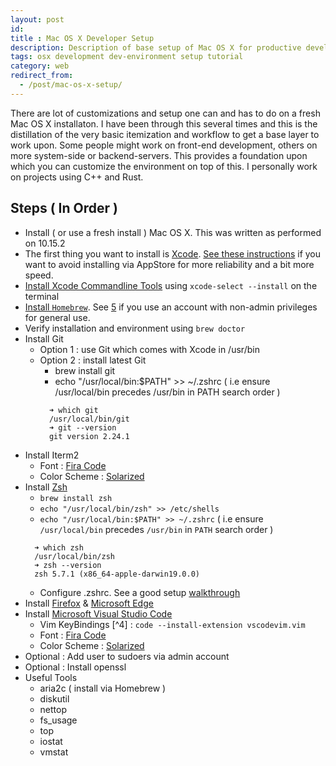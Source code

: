 ```yaml
---
layout: post
id: 
title : Mac OS X Developer Setup 
description: Description of base setup of Mac OS X for productive development 
tags: osx development dev-environment setup tutorial
category: web
redirect_from:
  - /post/mac-os-x-setup/
---
```


There are lot of customizations and setup one can and has to do on a fresh Mac OS X installaton. I have been through this several times and this is the distillation of the very basic itemization and workflow to get a base layer to work upon. Some people might work on front-end development, others on more system-side or backend-servers. This provides a foundation upon which you can customize the environment on top of this. I personally work on projects using C++ and Rust.

## Steps ( In Order )

* Install ( or use a fresh install ) Mac OS X. This was written as performed on 10.15.2
* The first thing you want to install is [Xcode][1]. [See these instructions][2] if you want to avoid installing via AppStore for more reliability and a bit more speed.
* [Install Xcode Commandline Tools][3] using ```xcode-select --install``` on the terminal
* [Install `Homebrew`](https://github.com/Homebrew/brew/blob/master/docs/Installation.md). See [5] if you use an account with non-admin privileges for general use.
* Verify installation and environment using ```brew doctor```
* Install Git
    * Option 1 : use Git which comes with Xcode in /usr/bin
    * Option 2 : install latest Git
      * brew install git
      * echo "/usr/local/bin:$PATH" >> ~/.zshrc ( i.e ensure /usr/local/bin precedes /usr/bin in PATH search order )
      ```shell
        ➜ which git
        /usr/local/bin/git
        ➜ git --version
        git version 2.24.1
      ```
* Install Iterm2
  * Font : [Fira Code][7]
  * Color Scheme : [Solarized][8]
* Install [Zsh][9]
  * ```brew install zsh```
  * ```echo "/usr/local/bin/zsh" >> /etc/shells```
  * ```echo "/usr/local/bin:$PATH" >> ~/.zshrc``` ( i.e ensure `/usr/local/bin` precedes `/usr/bin` in `PATH` search order )
  ```shell
    ➜ which zsh
    /usr/local/bin/zsh
    ➜ zsh --version
    zsh 5.7.1 (x86_64-apple-darwin19.0.0)
  ```
  * Configure .zshrc. See a good setup [walkthrough][5]
* Install [Firefox](https://www.mozilla.org/en-US/firefox/new/) & [Microsoft Edge](https://www.microsoftedgeinsider.com/en-us/download)
* Install [Microsoft Visual Studio Code](https://code.visualstudio.com/docs/setup/mac)
    * Vim KeyBindings [^4] : ```code --install-extension vscodevim.vim```
    * Font : [Fira Code][7]
    * Color Scheme : [Solarized][8]
* Optional : Add user to sudoers via admin account
* Optional : Install openssl
* Useful Tools
  * aria2c ( install via Homebrew )
  * diskutil
  * nettop
  * fs_usage
  * top
  * iostat
  * vmstat

[1]: <https://wilsonmar.github.io/xcode/> "Xcode Installation"
[2]: <https://blog.kulman.sk/faster-way-to-download-and-install-xcode/> "Faster Xcode Download"
[3]: <https://stackoverflow.com/questions/9329243/how-to-install-xcode-command-line-tools> "Xcode Commandline Tools"
[4]: <https://discourse.brew.sh/t/homebrew-without-admin-account/524> "Homebrew without admin account"
[5]: <https://www.viget.com/articles/zsh-config-productivity-plugins-for-mac-oss-default-shell/> "Configure Zsh Options & Plugins"
[6]: <https://www.barbarianmeetscoding.com/blog/2019/02/08/boost-your-coding-fu-with-vscode-and-vim> "Visual Studio Code and Vim"
[7]: <https://github.com/tonsky/FiraCode/wiki/Installing> "Fira Code"
[8]: <https://ethanschoonover.com/solarized/> "Solarized Color Scheme"
[9]: <http://zsh.sourceforge.net/> "Z Shell"
[10]: <https://medium.com/@timmykko/using-openssl-library-with-macos-sierra-7807cfd47892> "Openssl on Mac Os X"


